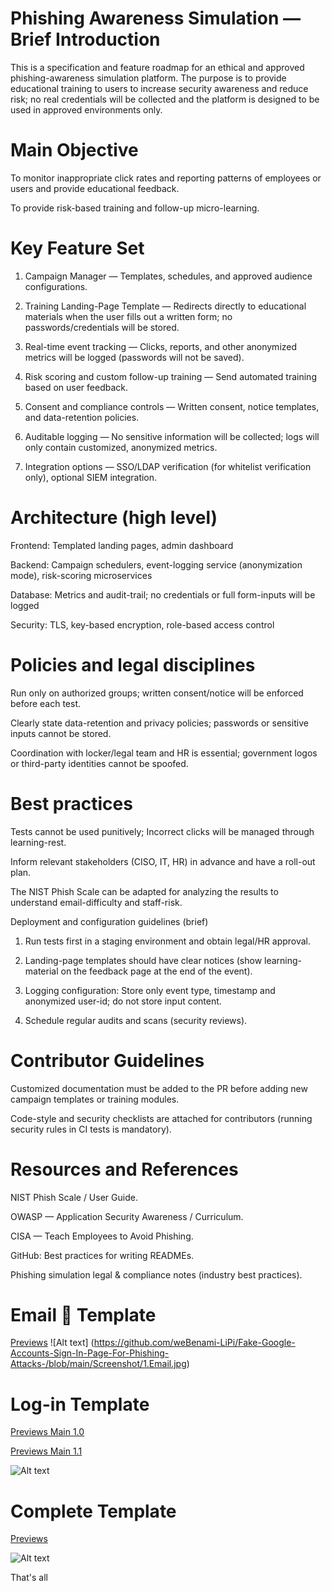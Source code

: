 # Phishing Awareness Simulation — Brief Introduction

This is a specification and feature roadmap for an ethical and approved phishing-awareness simulation platform. The purpose is to provide educational training to users to increase security awareness and reduce risk; no real credentials will be collected and the platform is designed to be used in approved environments only.

# Main Objective

To monitor inappropriate click rates and reporting patterns of employees or users and provide educational feedback.

To provide risk-based training and follow-up micro-learning.

# Key Feature Set

1. Campaign Manager — Templates, schedules, and approved audience configurations.

2. Training Landing-Page Template — Redirects directly to educational materials when the user fills out a written form; no passwords/credentials will be stored.

3. Real-time event tracking — Clicks, reports, and other anonymized metrics will be logged (passwords will not be saved).

4. Risk scoring and custom follow-up training — Send automated training based on user feedback.

5. Consent and compliance controls — Written consent, notice templates, and data-retention policies.

6. Auditable logging — No sensitive information will be collected; logs will only contain customized, anonymized metrics.

7. Integration options — SSO/LDAP verification (for whitelist verification only), optional SIEM integration.

# Architecture (high level)

Frontend: Templated landing pages, admin dashboard

Backend: Campaign schedulers, event-logging service (anonymization mode), risk-scoring microservices

Database: Metrics and audit-trail; no credentials or full form-inputs will be logged

Security: TLS, key-based encryption, role-based access control

# Policies and legal disciplines

Run only on authorized groups; written consent/notice will be enforced before each test.

Clearly state data-retention and privacy policies; passwords or sensitive inputs cannot be stored.

Coordination with locker/legal team and HR is essential; government logos or third-party identities cannot be spoofed.

# Best practices

Tests cannot be used punitively; Incorrect clicks will be managed through learning-rest.

Inform relevant stakeholders (CISO, IT, HR) in advance and have a roll-out plan.

The NIST Phish Scale can be adapted for analyzing the results to understand email-difficulty and staff-risk.

Deployment and configuration guidelines (brief)

1. Run tests first in a staging environment and obtain legal/HR approval.

2. Landing-page templates should have clear notices (show learning-material on the feedback page at the end of the event).

3. Logging configuration: Store only event type, timestamp and anonymized user-id; do not store input content.

4. Schedule regular audits and scans (security reviews).

# Contributor Guidelines

Customized documentation must be added to the PR before adding new campaign templates or training modules.

Code-style and security checklists are attached for contributors (running security rules in CI tests is mandatory).

# Resources and References

NIST Phish Scale / User Guide.

OWASP — Application Security Awareness / Curriculum.

CISA — Teach Employees to Avoid Phishing.

GitHub: Best practices for writing READMEs.

Phishing simulation legal & compliance notes (industry best practices).


# Email 📨 Template 
[Previews](https://github.com/weBenami-LiPi/Fake-Google-Accounts-Sign-In-Page-For-Phishing-Attacks-/blob/main/Screenshot/3.End.jpg)
![Alt text]
(https://github.com/weBenami-LiPi/Fake-Google-Accounts-Sign-In-Page-For-Phishing-Attacks-/blob/main/Screenshot/1.Email.jpg)


# Log-in Template 
[Previews Main 1.0 ](https://github.com/weBenami-LiPi/Google-Sign-in-Template-/blob/main/Login/Main%201.0/index.html)

[Previews Main 1.1](https://github.com/weBenami-LiPi/Google-Sign-in-Template-/blob/main/Login/Main%201.1/index.html)

![Alt text](https://github.com/weBenami-LiPi/Fake-Google-Accounts-Sign-In-Page-For-Phishing-Attacks-/blob/main/Screenshot/2.Login.jpg)


# Complete Template
[Previews](https://github.com/weBenami-LiPi/Google-Sign-in-Template-/blob/main/complet.html)

![Alt text](https://github.com/weBenami-LiPi/Fake-Google-Accounts-Sign-In-Page-For-Phishing-Attacks-/blob/main/Screenshot/3.End.jpg)


That's all
